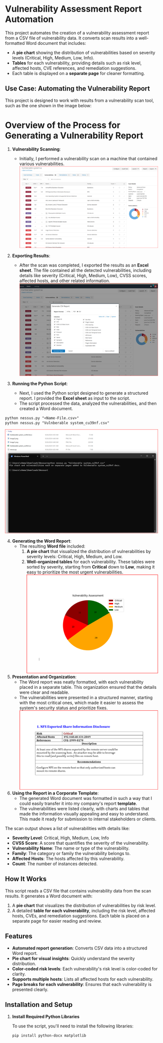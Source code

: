 # Vulnerability Assessment Report Automation

This project automates the creation of a vulnerability assessment report from a CSV file of vulnerability data. It converts scan results into a well-formatted Word document that includes:

- A **pie chart** showing the distribution of vulnerabilities based on severity levels (Critical, High, Medium, Low, Info).
- **Tables** for each vulnerability, providing details such as risk level, affected hosts, CVE references, and remediation suggestions.
- Each table is displayed on a **separate page** for cleaner formatting.

## Use Case: Automating the Vulnerability Report

This project is designed to work with results from a vulnerability scan tool, such as the one shown in the image below:











# Overview of the Process for Generating a Vulnerability Report

1. **Vulnerability Scanning**:
   - Initially, I performed a vulnerability scan on a machine that contained various vulnerabilities.
![Image1.png](Image1.png)
2. **Exporting Results**:
   - After the scan was completed, I exported the results as an **Excel sheet**. The file contained all the detected vulnerabilities, including details like severity (Critical, High, Medium, Low), CVSS scores, affected hosts, and other related information.
![image2.png](image2.png)

3. **Running the Python Script**:
   - Next, I used the Python script designed to generate a structured report. I provided the **Excel sheet** as input to the script. 
   - The script processed the data, analyzed the vulnerabilities, and then created a Word document.
```
python nessus.py "<Name-File.csv>"
python nessus.py "Vulnberable system_cu39nf.csv" 
```

![image3.png](image3.png)

4. **Generating the Word Report**:
   - The resulting **Word file** included:
     1. **A pie chart** that visualized the distribution of vulnerabilities by severity levels: Critical, High, Medium, and Low.
     2. **Well-organized tables** for each vulnerability. These tables were sorted by severity, starting from **Critical** down to **Low**, making it easy to prioritize the most urgent vulnerabilities.
![image4.png](image4.png)
5. **Presentation and Organization**:
   - The Word report was neatly formatted, with each vulnerability placed in a separate table. This organization ensured that the details were clear and readable.
   - The vulnerabilities were presented in a structured manner, starting with the most critical ones, which made it easier to assess the system's security status and prioritize fixes.
![image5.png](image5.png)
6. **Using the Report in a Corporate Template**:
   - The generated Word document was formatted in such a way that I could easily transfer it into my company's report **template**.
   - The vulnerabilities were listed clearly, with charts and tables that made the information visually appealing and easy to understand. This made it ready for submission to internal stakeholders or clients.

The scan output shows a list of vulnerabilities with details like:
- **Severity Level**: Critical, High, Medium, Low, Info
- **CVSS Score**: A score that quantifies the severity of the vulnerability.
- **Vulnerability Name**: The name or type of the vulnerability.
- **Family**: The category or family the vulnerability belongs to.
- **Affected Hosts**: The hosts affected by this vulnerability.
- **Count**: The number of instances detected.

## How It Works

This script reads a CSV file that contains vulnerability data from the scan results. It generates a Word document with:
1. A **pie chart** that visualizes the distribution of vulnerabilities by risk level.
2. A detailed **table for each vulnerability**, including the risk level, affected hosts, CVEs, and remediation suggestions. Each table is placed on a separate page for easier reading and review.

## Features

- **Automated report generation**: Converts CSV data into a structured Word report.
- **Pie chart for visual insights**: Quickly understand the severity distribution.
- **Color-coded risk levels**: Each vulnerability's risk level is color-coded for clarity.
- **Supports multiple hosts**: Lists all affected hosts for each vulnerability.
- **Page breaks for each vulnerability**: Ensures that each vulnerability is presented clearly.

## Installation and Setup

1. **Install Required Python Libraries**

   To use the script, you'll need to install the following libraries:

   ```bash
   pip install python-docx matplotlib
